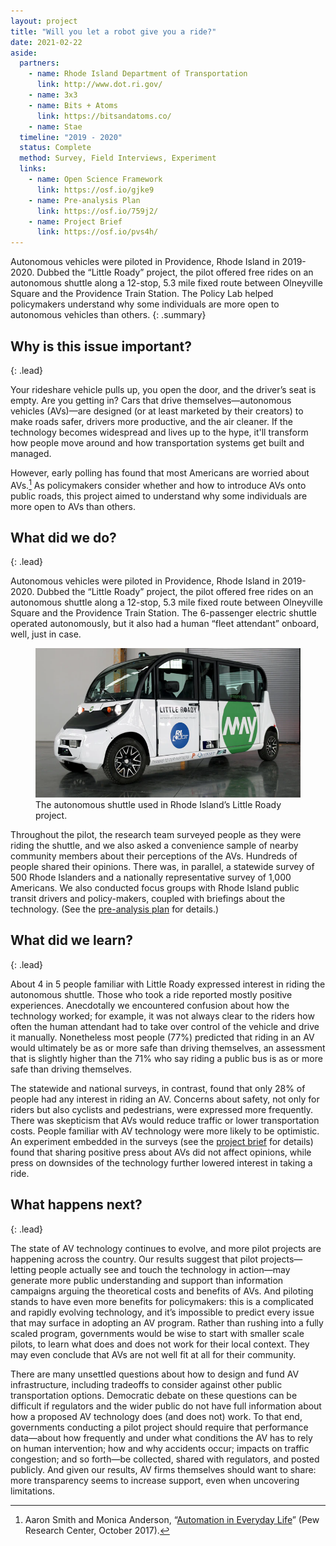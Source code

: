 ```yaml
---
layout: project
title: "Will you let a robot give you a ride?"
date: 2021-02-22
aside:
  partners:
    - name: Rhode Island Department of Transportation
      link: http://www.dot.ri.gov/
    - name: 3x3
    - name: Bits + Atoms
      link: https://bitsandatoms.co/
    - name: Stae
  timeline: "2019 - 2020"
  status: Complete
  method: Survey, Field Interviews, Experiment
  links:
    - name: Open Science Framework
      link: https://osf.io/gjke9
    - name: Pre-analysis Plan
      link: https://osf.io/759j2/
    - name: Project Brief
      link: https://osf.io/pvs4h/
---
```


Autonomous vehicles were piloted in Providence, Rhode Island in 2019-2020. Dubbed the “Little Roady” project, the pilot offered free rides on an autonomous shuttle along a 12-stop, 5.3 mile fixed route between Olneyville Square and the Providence Train Station. The Policy Lab helped policymakers understand why some individuals are more open to autonomous vehicles than others.
{: .summary}

## Why is this issue important?
{: .lead}

Your rideshare vehicle pulls up, you open the door, and the driver’s seat is empty. Are you getting in? Cars that drive themselves—autonomous vehicles (AVs)—are designed (or at least marketed by their creators) to make roads safer, drivers more productive, and the air cleaner. If the technology becomes widespread and lives up to the hype, it'll transform how people move around and how transportation systems get built and managed.

However, early polling has found that most Americans are worried about AVs.[^1] As policymakers consider whether and how to introduce AVs onto public roads, this project aimed to understand why some individuals are more open to AVs than others.

## What did we do?
{: .lead}

Autonomous vehicles were piloted in Providence, Rhode Island in 2019-2020. Dubbed the “Little Roady” project, the pilot offered free rides on an autonomous shuttle along a 12-stop, 5.3 mile fixed route between Olneyville Square and the Providence Train Station. The 6-passenger electric shuttle operated autonomously, but it also had a human “fleet attendant” onboard, well, just in case.

<figure class="float-right">
  <img class="img--rwd" src="/assets/img/projects/2021-02-22-little-roady.png" alt="The autonomous shuttle used in Rhode Island’s Little Roady project">
  <figcaption>The autonomous shuttle used in Rhode Island’s Little Roady project.</figcaption>
</figure>

Throughout the pilot, the research team surveyed people as they were riding the shuttle, and we also asked a convenience sample of nearby community members about their perceptions of the AVs. Hundreds of people shared their opinions. There was, in parallel, a statewide survey of 500 Rhode Islanders and a nationally representative survey of 1,000 Americans. We also conducted focus groups with Rhode Island public transit drivers and policy-makers, coupled with briefings about the technology. (See the [pre-analysis plan](https://osf.io/759j2/) for details.)

## What did we learn?
{: .lead}

About 4 in 5 people familiar with Little Roady expressed interest in riding the autonomous shuttle. Those who took a ride reported mostly positive experiences. Anecdotally we encountered confusion about how the technology worked; for example, it was not always clear to the riders how often the human attendant had to take over control of the vehicle and drive it manually. Nonetheless most people (77%) predicted that riding in an AV would ultimately be as or more safe than driving themselves, an assessment that is slightly higher than the 71% who say riding a public bus is as or more safe than driving themselves.

The statewide and national surveys, in contrast, found that only 28% of people had any interest in riding an AV. Concerns about safety, not only for riders but also cyclists and pedestrians, were expressed more frequently. There was skepticism that AVs would reduce traffic or lower transportation costs. People familiar with AV technology were more likely to be optimistic. An experiment embedded in the surveys (see the [project brief](https://osf.io/pvs4h/) for details) found that sharing positive press about AVs did not affect opinions, while press on downsides of the technology further lowered interest in taking a ride.

## What happens next?
{: .lead}

The state of AV technology continues to evolve, and more pilot projects are happening across the country. Our results suggest that pilot projects—letting people actually see and touch the technology in action—may generate more public understanding and support than information campaigns arguing the theoretical costs and benefits of AVs. And piloting stands to have even more benefits for policymakers: this is a complicated and rapidly evolving technology, and it’s impossible to predict every issue that may surface in adopting an AV program. Rather than rushing into a fully scaled program, governments would be wise to start with smaller scale pilots, to learn what does and does not work for their local context. They may even conclude that AVs are not well fit at all for their community.

There are many unsettled questions about how to design and fund AV infrastructure, including tradeoffs to consider against other public transportation options. Democratic debate on these questions can be difficult if regulators and the wider public do not have full information about how a proposed AV technology does (and does not) work. To that end, governments conducting a pilot project should require that performance data—about how frequently and under what conditions the AV has to rely on human intervention; how and why accidents occur; impacts on traffic congestion; and so forth—be collected, shared with regulators, and posted publicly. And given our results, AV firms themselves should want to share: more transparency seems to increase support, even when uncovering limitations.


[^1]: Aaron Smith and Monica Anderson, “[Automation in Everyday Life](https://www.pewresearch.org/internet/2017/10/04/automation-in-everyday-life/)” (Pew Research Center, October 2017).
